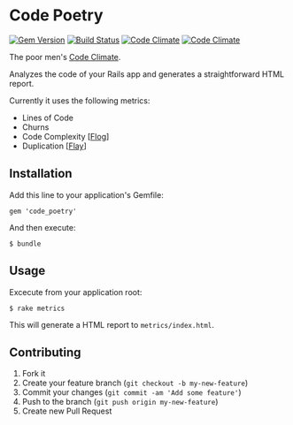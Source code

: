 # Code Poetry

[![Gem Version][rgb]][rgl] [![Build Status][trb]][trl] [![Code Climate][ccb]][ccl] [![Code Climate][ccc]][ccl]

The poor men's [Code Climate][cc].

Analyzes the code of your Rails app and generates a straightforward HTML report.

Currently it uses the following metrics:

* Lines of Code
* Churns
* Code Complexity [[Flog][flog]]
* Duplication [[Flay][flay]]

## Installation

Add this line to your application's Gemfile:

    gem 'code_poetry'

And then execute:

    $ bundle

## Usage

Excecute from your application root:

    $ rake metrics

This will generate a HTML report to ```metrics/index.html```.

## Contributing

1. Fork it
2. Create your feature branch (`git checkout -b my-new-feature`)
3. Commit your changes (`git commit -am 'Add some feature'`)
4. Push to the branch (`git push origin my-new-feature`)
5. Create new Pull Request

[rgb]: https://badge.fury.io/rb/code_poetry.svg
[rgl]: http://badge.fury.io/rb/code_poetry
[trb]: https://travis-ci.org/coding-chimp/code_poetry.svg?branch=master
[trl]: https://travis-ci.org/coding-chimp/code_poetry
[ccb]: https://codeclimate.com/github/coding-chimp/code_poetry/badges/gpa.svg
[ccl]: https://codeclimate.com/github/coding-chimp/code_poetry
[ccc]: https://codeclimate.com/github/coding-chimp/code_poetry/badges/coverage.svg

[cc]: https://codeclimate.com
[flog]: https://github.com/seattlerb/flog
[flay]: https://github.com/seattlerb/flay

